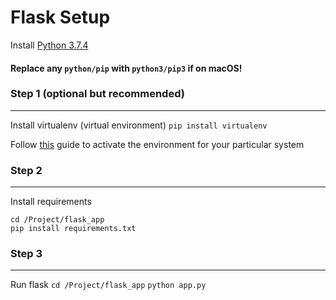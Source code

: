 # Flask Setup

Install [Python 3.7.4](https://www.python.org/)

#### Replace any `python/pip` with `python3/pip3` if on macOS!

### Step 1 (optional but recommended)

------------


Install virtualenv (virtual environment)
`pip install virtualenv`

Follow [this](https://virtualenv.pypa.io/en/stable/userguide/) guide to activate the environment for your particular system

### Step 2

------------


Install requirements

	cd /Project/flask_app
	pip install requirements.txt

### Step 3
---------
Run flask
`cd /Project/flask_app`
`python app.py`